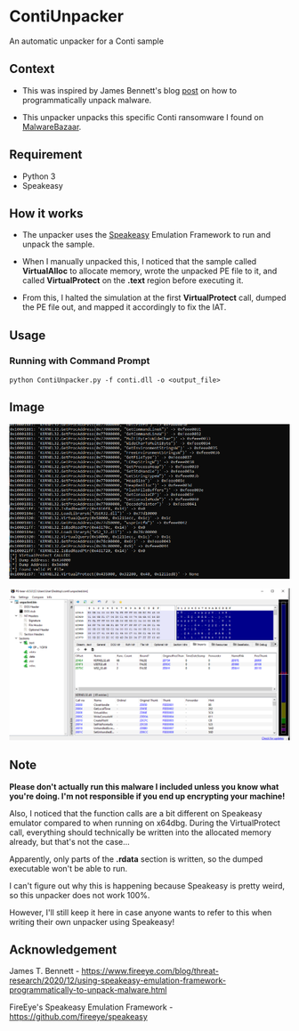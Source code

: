 # ContiUnpacker
An automatic unpacker for a Conti sample


## Context

* This was inspired by James Bennett's blog [post](https://www.fireeye.com/blog/threat-research/2020/12/using-speakeasy-emulation-framework-programmatically-to-unpack-malware.html) on how to programmatically unpack malware.


* This unpacker unpacks this specific Conti ransomware I found on [MalwareBazaar](https://bazaar.abuse.ch/sample/03b9c7a3b73f15dfc2dcb0b74f3e971fdda7d1d1e2010c6d1861043f90a2fecd/).


## Requirement
* Python 3
* Speakeasy


## How it works

* The unpacker uses the [Speakeasy](https://github.com/fireeye/speakeasy) Emulation Framework to run and unpack the sample.

* When I manually unpacked this, I noticed that the sample called **VirtualAlloc** to allocate memory, wrote the unpacked PE file to it, and called **VirtualProtect** on the **.text** region before executing it.

* From this, I halted the simulation at the first **VirtualProtect** call, dumped the PE file out, and mapped it accordingly to fix the IAT.

## Usage

### Running with Command Prompt

```
python ContiUnpacker.py -f conti.dll -o <output_file>
```

## Image

![alt](/image/ContiUnpacker1.png)


![alt](/image/ContiUnpacker2.png)


## Note

**Please don't actually run this malware I included unless you know what you're doing. I'm not responsible if you end up encrypting your machine!**

Also, I noticed that the function calls are a bit different on Speakeasy emulator compared to when running on x64dbg. 
During the VirtualProtect call, everything should technically be written into the allocated memory already, but that's not the case...

Apparently, only parts of the **.rdata** section is written, so the dumped executable won't be able to run. 

I can't figure out why this is happening because Speakeasy is pretty weird, so this unpacker does not work 100%.

However, I'll still keep it here in case anyone wants to refer to this when writing their own unpacker using Speakeasy!

## Acknowledgement

James T. Bennett - https://www.fireeye.com/blog/threat-research/2020/12/using-speakeasy-emulation-framework-programmatically-to-unpack-malware.html

FireEye's Speakeasy Emulation Framework - https://github.com/fireeye/speakeasy
